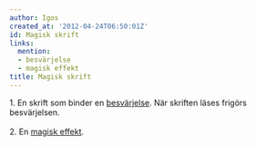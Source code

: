 ```yaml
---
author: Igos
created_at: '2012-04-24T06:50:01Z'
id: Magisk skrift
links:
  mention:
  - besvärjelse
  - magisk effekt
title: Magisk skrift
---
```


1\. En skrift som binder en [besvärjelse]. När skriften läses frigörs besvärjelsen.\
\
2. En [magisk effekt].

  [besvärjelse]: besvärjelse
  [magisk effekt]: magisk_effekt